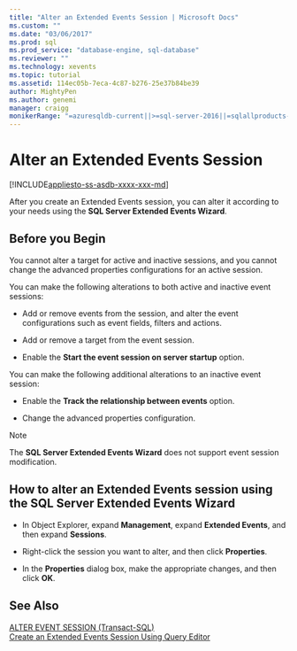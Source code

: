 ```yaml
---
title: "Alter an Extended Events Session | Microsoft Docs"
ms.custom: ""
ms.date: "03/06/2017"
ms.prod: sql
ms.prod_service: "database-engine, sql-database"
ms.reviewer: ""
ms.technology: xevents
ms.topic: tutorial
ms.assetid: 114ec05b-7eca-4c87-b276-25e37b84be39
author: MightyPen
ms.author: genemi
manager: craigg
monikerRange: "=azuresqldb-current||>=sql-server-2016||=sqlallproducts-allversions||>=sql-server-linux-2017||=azuresqldb-mi-current"
---
```

# Alter an Extended Events Session

[!INCLUDE[appliesto-ss-asdb-xxxx-xxx-md](../../includes/appliesto-ss-asdb-xxxx-xxx-md.md)]

  After you create an Extended Events session, you can alter it according to your needs using the **SQL Server Extended Events Wizard**.  
  
## Before you Begin  
 You cannot alter a target for active and inactive sessions, and you cannot change the advanced properties configurations for an active session.  
  
 You can make the following alterations to both active and inactive event sessions:  
  
-   Add or remove events from the session, and alter the event configurations such as event fields, filters and actions.  
  
-   Add or remove a target from the event session.  
  
-   Enable the **Start the event session on server startup** option.  
  
 You can make the following additional alterations to an inactive event session:  
  
-   Enable the **Track the relationship between events** option.  
  
-   Change the advanced properties configuration.  
  
> [!NOTE]  
>  The **SQL Server Extended Events Wizard** does not support event session modification.  
  
## How to alter an Extended Events session using the SQL Server Extended Events Wizard  
  
-   In Object Explorer, expand **Management**, expand **Extended Events**, and then expand **Sessions**.  
  
-   Right-click the session you want to alter, and then click **Properties**.  
  
-   In the **Properties** dialog box, make the appropriate changes, and then click **OK**.  
  
## See Also  
 [ALTER EVENT SESSION &#40;Transact-SQL&#41;](../../t-sql/statements/alter-event-session-transact-sql.md)   
 [Create an Extended Events Session Using Query Editor](https://msdn.microsoft.com/library/cba0e02b-b201-4863-bf1b-9164e68e5fa8)  
  
  
